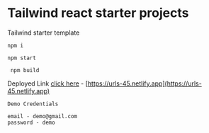 # Tailwind react starter projects

Tailwind starter template

```
npm i
```

```
npm start
```

```
 npm build
```

Deployed Link [click here](https://urls-45.netlify.app) - [https://urls-45.netlify.app](https://urls-45.netlify.app)


```
Demo Credentials

email - demo@gmail.com
password - demo
```
